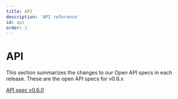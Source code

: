 ```yaml
---
title: API
description: 'API reference'
id: api
order: 2
---
```


# API

This section summarizes the changes to our Open API specs in each release. These are the open API specs for v0.6.x

[API spec v0.6.0](https://github.com/frain-dev/convoy/blob/v0.6.0-rc.3/docs/v3/openapi3.json)
